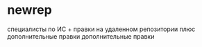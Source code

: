 # newrep
специалисты по ИС
+
правки на удаленном репозитории
плюс дополнительные правки
дополнительные правки
